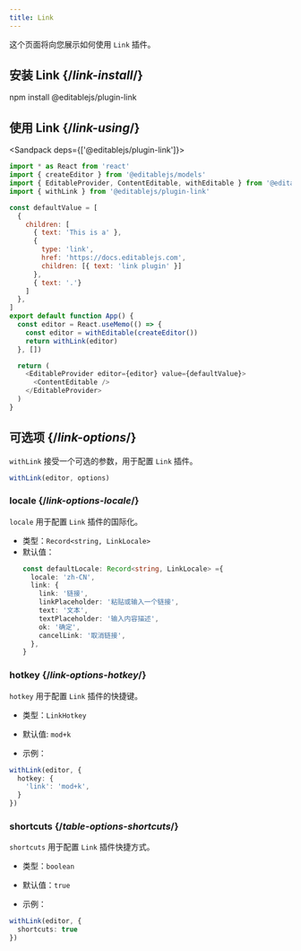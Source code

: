 ```yaml
---
title: Link
---
```


<Intro>

这个页面将向您展示如何使用 `Link` 插件。

</Intro>

## 安装 Link {/*link-install*/}

<TerminalBlock>

npm install @editablejs/plugin-link

</TerminalBlock>

## 使用 Link {/*link-using*/}

<Sandpack deps={['@editablejs/plugin-link']}>

```js
import * as React from 'react'
import { createEditor } from '@editablejs/models'
import { EditableProvider, ContentEditable, withEditable } from '@editablejs/editor'
import { withLink } from '@editablejs/plugin-link'

const defaultValue = [
  {
    children: [
      { text: 'This is a' },
      {
        type: 'link',
        href: 'https://docs.editablejs.com',
        children: [{ text: 'link plugin' }]
      },
      { text: '.'}
    ]
  },
]
export default function App() {
  const editor = React.useMemo(() => {
    const editor = withEditable(createEditor())
    return withLink(editor)
  }, [])

  return (
    <EditableProvider editor={editor} value={defaultValue}>
      <ContentEditable />
    </EditableProvider>
  )
}

```

</Sandpack>

## 可选项 {/*link-options*/}

`withLink` 接受一个可选的参数，用于配置 `Link` 插件。

```js
withLink(editor, options)
```

### locale {/*link-options-locale*/}

`locale` 用于配置 `Link` 插件的国际化。

- 类型：`Record<string, LinkLocale>`
- 默认值：
  ```ts
  const defaultLocale: Record<string, LinkLocale> ={
    locale: 'zh-CN',
    link: {
      link: '链接',
      linkPlaceholder: '粘贴或输入一个链接',
      text: '文本',
      textPlaceholder: '输入内容描述',
      ok: '确定',
      cancelLink: '取消链接',
    },
  }
  ```

### hotkey {/*link-options-hotkey*/}

`hotkey` 用于配置 `Link` 插件的快捷键。

- 类型：`LinkHotkey`
- 默认值: `mod+k`

- 示例：

```ts
withLink(editor, {
  hotkey: {
    'link': 'mod+k',
  }
})
```

### shortcuts {/*table-options-shortcuts*/}

`shortcuts` 用于配置 `Link` 插件快捷方式。

- 类型：`boolean`
- 默认值：`true`

- 示例：

```ts
withLink(editor, {
  shortcuts: true
})
```
